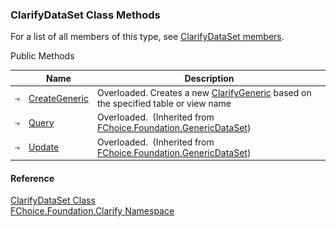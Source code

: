 ﻿### ClarifyDataSet Class Methods

For a list of all members of this type, see [ClarifyDataSet members](fcSDK~FChoice.Foundation.Clarify.ClarifyDataSet_members.md).

Public Methods

|   | Name | Description |
| --- | --- | --- |
| ![Public Method](dotnetimages/publicMethod.png) | [CreateGeneric](fcSDK~FChoice.Foundation.Clarify.ClarifyDataSet~CreateGeneric.md) | Overloaded. Creates a new [ClarifyGeneric](fcSDK~FChoice.Foundation.Clarify.ClarifyGeneric.md) based on the specified table or view name   |
| ![Public Method](dotnetimages/publicMethod.png) | [Query](fcSDK~FChoice.Foundation.GenericDataSet~Query.md) | Overloaded.  (Inherited from [FChoice.Foundation.GenericDataSet](fcSDK~FChoice.Foundation.GenericDataSet.md)) |
| ![Public Method](dotnetimages/publicMethod.png) | [Update](fcSDK~FChoice.Foundation.GenericDataSet~Update.md) | Overloaded.  (Inherited from [FChoice.Foundation.GenericDataSet](fcSDK~FChoice.Foundation.GenericDataSet.md)) |





#### Reference

[ClarifyDataSet Class](fcSDK~FChoice.Foundation.Clarify.ClarifyDataSet.md)  
[FChoice.Foundation.Clarify Namespace](fcSDK~FChoice.Foundation.Clarify_namespace.md)